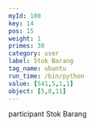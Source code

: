 ```yaml
---
myId: 100
key: 14
pos: 15
weight: 1
primes: 30
category: user
label: Stok Barang
tag_name: ubuntu
run_time: /bin/python
value: [541,5,1,1]
object: [5,8,11]
---
```

participant Stok Barang
